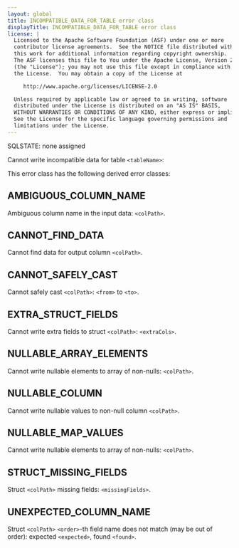 ```yaml
---
layout: global
title: INCOMPATIBLE_DATA_FOR_TABLE error class
displayTitle: INCOMPATIBLE_DATA_FOR_TABLE error class
license: |
  Licensed to the Apache Software Foundation (ASF) under one or more
  contributor license agreements.  See the NOTICE file distributed with
  this work for additional information regarding copyright ownership.
  The ASF licenses this file to You under the Apache License, Version 2.0
  (the "License"); you may not use this file except in compliance with
  the License.  You may obtain a copy of the License at

     http://www.apache.org/licenses/LICENSE-2.0

  Unless required by applicable law or agreed to in writing, software
  distributed under the License is distributed on an "AS IS" BASIS,
  WITHOUT WARRANTIES OR CONDITIONS OF ANY KIND, either express or implied.
  See the License for the specific language governing permissions and
  limitations under the License.
---
```


SQLSTATE: none assigned

Cannot write incompatible data for table `<tableName>`:

This error class has the following derived error classes:

## AMBIGUOUS_COLUMN_NAME

Ambiguous column name in the input data: `<colPath>`.

## CANNOT_FIND_DATA

Cannot find data for output column `<colPath>`.

## CANNOT_SAFELY_CAST

Cannot safely cast `<colPath>`: `<from>` to `<to>`.

## EXTRA_STRUCT_FIELDS

Cannot write extra fields to struct `<colPath>`: `<extraCols>`.

## NULLABLE_ARRAY_ELEMENTS

Cannot write nullable elements to array of non-nulls: `<colPath>`.

## NULLABLE_COLUMN

Cannot write nullable values to non-null column `<colPath>`.

## NULLABLE_MAP_VALUES

Cannot write nullable elements to array of non-nulls: `<colPath>`.

## STRUCT_MISSING_FIELDS

Struct `<colPath>` missing fields: `<missingFields>`.

## UNEXPECTED_COLUMN_NAME

Struct `<colPath>` `<order>`-th field name does not match (may be out of order): expected `<expected>`, found `<found>`.


